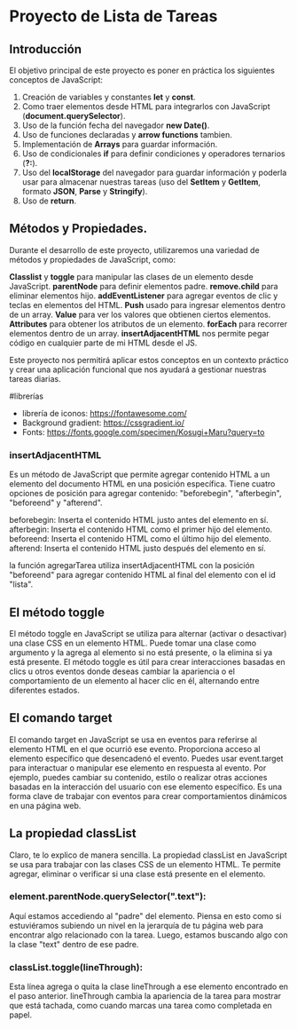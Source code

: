 # Proyecto de Lista de Tareas
## Introducción

El objetivo principal de este proyecto es poner en práctica los siguientes conceptos de JavaScript:

1. Creación de variables y constantes __let__ y __const__.
2. Como traer elementos desde HTML para integrarlos con JavaScript (__document.querySelector__).
3. Uso de la función fecha del navegador __new Date()__.
4. Uso de funciones declaradas y __arrow functions__ tambien.
5. Implementación de __Arrays__ para guardar información.
6. Uso de condicionales __if__ para definir condiciones y operadores ternarios (__?:__).
7. Uso del __localStorage__ del navegador para guardar información y poderla usar para almacenar nuestras tareas (uso del __SetItem__ y __GetItem__, formato __JSON__, __Parse__ y __Stringify__).
8. Uso de __return__.
   
## Métodos y Propiedades.

Durante el desarrollo de este proyecto, utilizaremos una variedad de métodos y propiedades de JavaScript, como:

__Classlist__ y __toggle__ para manipular las clases de un elemento desde JavaScript.
__parentNode__ para definir elementos padre.
__remove.child__ para eliminar elementos hijo.
__addEventListener__ para agregar eventos de clic y teclas en elementos del HTML.
__Push__ usado para ingresar elementos dentro de un array.
__Value__ para ver los valores que obtienen ciertos elementos.
__Attributes__ para obtener los atributos de un elemento.
__forEach__ para recorrer elementos dentro de un array.
__insertAdjacentHTML__ nos permite pegar código en cualquier parte de mi HTML desde el JS.

Este proyecto nos permitirá aplicar estos conceptos en un contexto práctico y crear una aplicación funcional que nos ayudará a gestionar nuestras tareas diarias.

#librerías

- librería de iconos: https://fontawesome.com/
- Background gradient: https://cssgradient.io/
- Fonts: https://fonts.google.com/specimen/Kosugi+Maru?query=to

### insertAdjacentHTML 
Es un método de JavaScript que permite agregar contenido HTML a un elemento del documento HTML en una posición específica. Tiene cuatro opciones de posición para agregar contenido: "beforebegin", "afterbegin", "beforeend" y "afterend".

beforebegin: Inserta el contenido HTML justo antes del elemento en sí.
afterbegin: Inserta el contenido HTML como el primer hijo del elemento.
beforeend: Inserta el contenido HTML como el último hijo del elemento.
afterend: Inserta el contenido HTML justo después del elemento en sí.

 la función agregarTarea utiliza insertAdjacentHTML con la posición "beforeend" para agregar contenido HTML al final del elemento con el id "lista".

 ## El método toggle 
 El método toggle en JavaScript se utiliza para alternar (activar o desactivar) una clase CSS en un elemento HTML. Puede tomar una clase como argumento y la agrega al elemento si no está presente, o la elimina si ya está presente.
 El método toggle es útil para crear interacciones basadas en clics u otros eventos donde deseas cambiar la apariencia o el comportamiento de un elemento al hacer clic en él, alternando entre diferentes estados.

## El comando target
El comando target en JavaScript se usa en eventos para referirse al elemento HTML en el que ocurrió ese evento. Proporciona acceso al elemento específico que desencadenó el evento. Puedes usar event.target para interactuar o manipular ese elemento en respuesta al evento. Por ejemplo, puedes cambiar su contenido, estilo o realizar otras acciones basadas en la interacción del usuario con ese elemento específico. Es una forma clave de trabajar con eventos para crear comportamientos dinámicos en una página web.

## La propiedad classList
Claro, te lo explico de manera sencilla. La propiedad classList en JavaScript se usa para trabajar con las clases CSS de un elemento HTML. Te permite agregar, eliminar o verificar si una clase está presente en el elemento.

### element.parentNode.querySelector(".text"): 
Aquí estamos accediendo al "padre" del elemento. Piensa en esto como si estuviéramos subiendo un nivel en la jerarquía de tu página web para encontrar algo relacionado con la tarea. Luego, estamos buscando algo con la clase "text" dentro de ese padre.

### classList.toggle(lineThrough): 
Esta línea agrega o quita la clase lineThrough a ese elemento encontrado en el paso anterior. lineThrough cambia la apariencia de la tarea para mostrar que está tachada, como cuando marcas una tarea como completada en papel.



